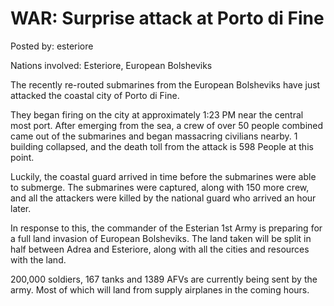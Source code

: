 # WAR: Surprise attack at Porto di Fine

Posted by: esteriore

Nations involved: Esteriore, European Bolsheviks

The recently re-routed submarines from the European Bolsheviks have just attacked the coastal city of Porto di Fine.

They began firing on the city at approximately 1:23 PM near the central most port. After emerging from the sea, a crew of over 50 people combined came out of the submarines and began massacring civilians nearby. 1 building collapsed, and the death toll from the attack is 598 People at this point.

Luckily, the coastal guard arrived in time before the submarines were able to submerge. The submarines were captured, along with 150 more crew, and all the attackers were killed by the national guard who arrived an hour later.

In response to this, the commander of the Esterian 1st Army is preparing for a full land invasion of European Bolsheviks. The land taken will be split in half between Adrea and Esteriore, along with all the cities and resources with the land. 

200,000 soldiers, 167 tanks and 1389 AFVs are currently being sent by the army. Most of which will land from supply airplanes in the coming hours. 